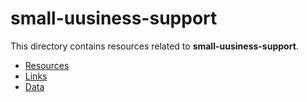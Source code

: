 # small-uusiness-support

This directory contains resources related to **small-uusiness-support**.

- [Resources](./)
- [Links](./links)
- [Data](./data)

